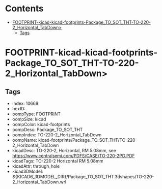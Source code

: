 



Contents
========

* [FOOTPRINT-kicad-kicad-footprints-Package_TO_SOT_THT-TO-220-2_Horizontal_TabDown>](#footprint-kicad-kicad-footprints-package_to_sot_tht-to-220-2_horizontal_tabdown)
	* [Tags](#tags)

# FOOTPRINT-kicad-kicad-footprints-Package_TO_SOT_THT-TO-220-2_Horizontal_TabDown>

## Tags

- index: 10668
- hexID: 
- oompType: FOOTPRINT
- oompSize: kicad
- oompColor: kicad-footprints
- oompDesc: Package_TO_SOT_THT
- oompIndex: TO-220-2_Horizontal_TabDown
- oompName: kicad-footprints/Package_TO_SOT_THT/TO-220-2_Horizontal_TabDown
- kicadDesc: TO-220-2, Horizontal, RM 5.08mm, see https://www.centralsemi.com/PDFS/CASE/TO-220-2PD.PDF
- kicadTags: TO-220-2 Horizontal RM 5.08mm
- kicadAttr: through_hole
- kicad3DModel: ${KICAD6_3DMODEL_DIR}/Package_TO_SOT_THT.3dshapes/TO-220-2_Horizontal_TabDown.wrl
